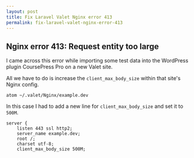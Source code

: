 ```yaml
---
layout: post
title: Fix Laravel Valet Nginx error 413
permalink: fix-laravel-valet-nginx-error-413
---
```

## Nginx error 413: Request entity too large

I came across this error while importing some test data into the WordPress plugin CoursePress Pro on a new Valet site.

All we have to do is increase the `client_max_body_size` within that site's Nginx config.

```
atom ~/.valet/Nginx/example.dev
```

In this case I had to add a new line for `client_max_body_size` and set it to `500M`.

```
server {
    listen 443 ssl http2;
    server_name example.dev;
    root /;
    charset utf-8;
    client_max_body_size 500M;
```
